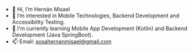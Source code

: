 - 👋 Hi, I’m Hernán Misael
- 👀 I’m interested in Mobile Technologies, Backend Development and Accessibility Testing. 
- 🌱 I'm currently learning Mobile App Development (Kotlin) and Backend Development (Java SpringBoot). 
- 📫 Email: sosahernanmisael@gmail.com

<!---
hmisael/hmisael is a ✨ special ✨ repository because its `README.md` (this file) appears on your GitHub profile.
You can click the Preview link to take a look at your changes.
--->
